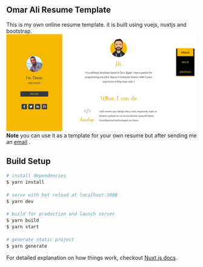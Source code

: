 ## Omar Ali Resume Template
This is my own online resume template. it is built using vuejs, nuxtjs and bootstrap.
![screenshot](static/images/resume.jpg)
**Note** you can use it as a template for your own resume but after sending me an [email](mailto:omarxcoder@gmail.com) .

## Build Setup

``` bash
# install dependencies
$ yarn install

# serve with hot reload at localhost:3000
$ yarn dev

# build for production and launch server
$ yarn build
$ yarn start

# generate static project
$ yarn generate
```

For detailed explanation on how things work, checkout [Nuxt.js docs](https://nuxtjs.org).
